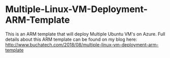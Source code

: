# Multiple-Linux-VM-Deployment-ARM-Template
This is an ARM template that will deploy Multiple Ubuntu VM's on Azure. Full details about this ARM template can be found on my blog here: http://www.buchatech.com/2018/08/multiple-linux-vm-deployment-arm-template
